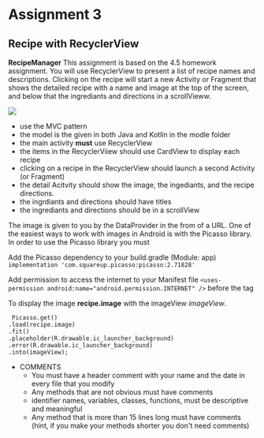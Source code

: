 # Assignment 3
## Recipe with RecyclerView 
**RecipeManager** This assignment is based on the 4.5 homework assignment. You will use RecyclerView to present a list of recipe names and descriptions. Clicking on the recipe will start a new Activity or Fragment that shows the detailed recipe with a name and image at the top of the screen, and below that the ingrediants and directions in a scrollVieww.     
    

![](./images/wireframe.png) 

* use the MVC pattern
* the model is the given in both Java and Kotlin in the modle folder
* the main activity **must** use RecyclerView
* the items in the RecyclerViiew should use CardView to display each recipe 
* clicking on a recipe in the RecyclerView should launch a second Activity (or Fragment)
* the detail Acitvity should show the image, the ingediants, and the recipe directions. 
* the ingrdiants and directions should have titles
* the ingrediants and directions should be in a scrollView

The image is given to you by the DataProvider in the from of a URL. One of the easiest ways to work with images in Android is with the Picasso library. In order to use the Picasso library you must 

Add the Picasso dependency to your build.gradle (Module: app)  
  	```implementation 'com.squareup.picasso:picasso:2.71828'```   

Add permission to access the internet to your Manifest file 
   ```<uses-permission android:name="android.permission.INTERNET" />``` before the <application> tag

To display the image **recipe.image** with the imageView *imageView*.  

```
 Picasso.get()   
.load(recipe.image)
.fit()
.placeholder(R.drawable.ic_launcher_background)
.error(R.drawable.ic_launcher_background)
.into(imageView);
```


* COMMENTS
	* You must have a header comment with your name and the date in every file that you modify
	* Any methods that are not obvious must have comments
	* identifier names, variables, classes, functions, must be descriptive and meaningful
	* Any method that is more than 15 lines long must have comments (hint, if you make your methods shorter you don't need comments)

